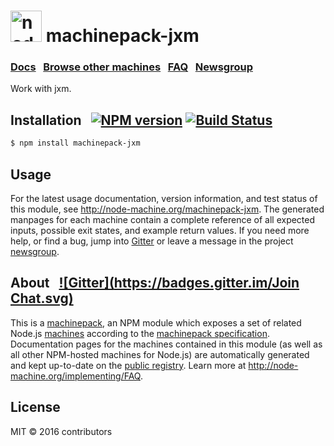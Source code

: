 
<h1>
  <a href="http://node-machine.org" title="Node-Machine public registry"><img alt="node-machine logo" title="Node-Machine Project" src="http://node-machine.org/images/machine-anthropomorph-for-white-bg.png" width="50" /></a>
  machinepack-jxm
</h1>

### [Docs](http://node-machine.org/machinepack-jxm) &nbsp; [Browse other machines](http://node-machine.org/machinepacks) &nbsp;  [FAQ](http://node-machine.org/implementing/FAQ)  &nbsp;  [Newsgroup](https://groups.google.com/forum/?hl=en#!forum/node-machine)

Work with jxm.


## Installation &nbsp; [![NPM version](https://badge.fury.io/js/machinepack-jxm.svg)](http://badge.fury.io/js/machinepack-jxm) [![Build Status](https://travis-ci.org/mikermcneil/machinepack-jxm.png?branch=master)](https://travis-ci.org/mikermcneil/machinepack-jxm)

```sh
$ npm install machinepack-jxm
```

## Usage

For the latest usage documentation, version information, and test status of this module, see <a href="http://node-machine.org/machinepack-jxm" title="Work with jxm. (for node.js)">http://node-machine.org/machinepack-jxm</a>.  The generated manpages for each machine contain a complete reference of all expected inputs, possible exit states, and example return values.  If you need more help, or find a bug, jump into [Gitter](https://gitter.im/node-machine/general) or leave a message in the project [newsgroup](https://groups.google.com/forum/?hl=en#!forum/node-machine).

## About  &nbsp; [![Gitter](https://badges.gitter.im/Join Chat.svg)](https://gitter.im/node-machine/general?utm_source=badge&utm_medium=badge&utm_campaign=pr-badge&utm_content=badge)

This is a [machinepack](http://node-machine.org/machinepacks), an NPM module which exposes a set of related Node.js [machines](http://node-machine.org/spec/machine) according to the [machinepack specification](http://node-machine.org/spec/machinepack).
Documentation pages for the machines contained in this module (as well as all other NPM-hosted machines for Node.js) are automatically generated and kept up-to-date on the <a href="http://node-machine.org" title="Public machine registry for Node.js">public registry</a>.
Learn more at <a href="http://node-machine.org/implementing/FAQ" title="Machine Project FAQ (for implementors)">http://node-machine.org/implementing/FAQ</a>.

## License

MIT &copy; 2016 contributors

